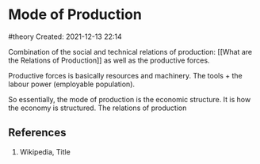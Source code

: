 # Mode of Production
#theory
Created: 2021-12-13 22:14

Combination of the social and technical relations of production:  [[What are the Relations of Production]] as well as the productive forces.

Productive forces is basically resources and machinery. The tools + the labour power (employable population). 

So essentially, the mode of production is the economic structure. It is how the economy is structured. The relations of production 



## References
1. Wikipedia, Title